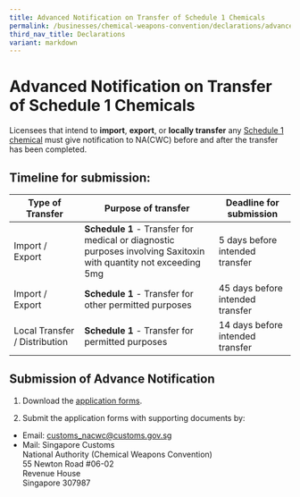 ```yaml
---
title: Advanced Notification on Transfer of Schedule 1 Chemicals
permalink: /businesses/chemical-weapons-convention/declarations/advanced-notification-on-transfer-of-schedule-1-chemicals/
third_nav_title: Declarations
variant: markdown
---
```

# Advanced Notification on Transfer of Schedule 1 Chemicals

Licensees that intend to  **import**,  **export**, or  **locally transfer** any  [Schedule 1 chemical](/files/businesses/GuidetoNACWCLicence010724.pdf)  must give notification to NA(CWC) before and after the transfer has been completed.

## Timeline for submission:

| Type of Transfer | Purpose of transfer | Deadline for submission |
|---|---|---|
| Import / Export | **Schedule 1** - Transfer for medical or diagnostic purposes involving Saxitoxin with quantity not exceeding 5mg | 5 days before intended transfer |
| Import / Export | **Schedule 1** - Transfer for other permitted purposes |  45 days before intended transfer |
| Local Transfer / Distribution | **Schedule 1** - Transfer for permitted purposes | 14 days before intended transfer |

## Submission of Advance Notification

1) Download the  [application forms](/eservices/customs-forms-and-service-links).

2) Submit the application forms with supporting documents by:

-   Email:  [customs_nacwc@customs.gov.sg](mailto:customs_nacwc@customs.gov.sg)
-   Mail: Singapore Customs  
    National Authority (Chemical Weapons Convention)  
    55 Newton Road #06-02  
    Revenue House  
    Singapore 307987